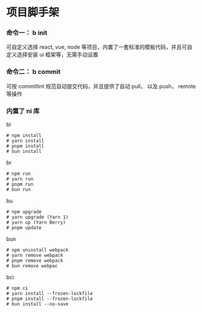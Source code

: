 # 项目脚手架

### 命令一： b init

可自定义选择 react, vue, node 等项目，内置了一套标准的模板代码，并且可自定义选择安装 ui 框架等，无需手动设置

### 命令二： b commit

可按 commitlint 规范自动提交代码，并且提供了自动 pull， 以及 push， remote 等操作

### 内置了 ni 库

bi

```
# npm install
# yarn install
# pnpm install
# bun install
```

br

```
# npm run
# yarn run
# pnpm run
# bun run
```

bu

```
# npm upgrade
# yarn upgrade (Yarn 1)
# yarn up (Yarn Berry)
# pnpm update
```

bun

```
# npm uninstall webpack
# yarn remove webpack
# pnpm remove webpack
# bun remove webpac
```

bci

```
# npm ci
# yarn install --frozen-lockfile
# pnpm install --frozen-lockfile
# bun install --no-save
```
